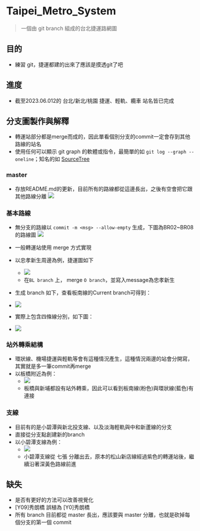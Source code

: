 # Taipei_Metro_System
> 一個由 git branch 組成的台北捷運路網圖

## 目的
* 練習 git，捷運都建的出來了應該是摸透git了吧

## 進度
* 截至2023.06.012的 台北/新北/桃園 捷運、輕軌、纜車 站名皆已完成

## 分支圖製作與解釋
* 轉運站部分都是merge而成的，因此單看個別分支的commit一定會存到其他路線的站名
* 使用任何可以顯示 git graph 的軟體或指令，最簡單的如 `git log --graph --oneline`；知名的如 [SourceTree](https://www.sourcetreeapp.com/)

### master
* 存放README.md的更新，目前所有的路線都從這邊長出，之後有空會把它跟其他路線分離
![](https://drive.google.com/uc?id=1AJXNpv9sc0SSDiPVetaNbnCoHs37_wPG&export=download)

### 基本路線
* 無分支的路線以 `commit -m <msg> --allow-empty` 生成，下圖為BR02~BR08的路線圖
![](https://drive.google.com/uc?id=1yA_QdPvFFTNlxq4R9Acqz46u7jbdARnr&export=download)

* 一般轉運站使用 merge 方式實現
* 以忠孝新生周邊為例，捷運圖如下
    * ![](https://drive.google.com/uc?id=1FxVI6xxJNPEu8UTrgR_zZAAmIPLZr-Ou&export=download)
    * 在`BL branch` 上， merge `O branch`，並寫入message為忠孝新生

* 生成 branch 如下，查看板南線的Current branch可得到：
* ![](https://drive.google.com/uc?id=11YVG8a6Fpv0DWIkqkg0UXOTdyoWq-tKt&export=download)

* 實際上包含四條線分別，如下圖：
* ![](https://drive.google.com/uc?id=1dmPuCLafTn5H0A-cSfEstFW4RtVIpEgt&export=download)

### 站外轉乘結構
* 環狀線、機場捷運與輕軌等會有這種情況產生，這種情況兩邊的站會分開寫，其實就是多一筆commit再merge
* 以板橋附近為例：
    * ![](https://drive.google.com/uc?id=1w9sjhYbfKkjXDPIIV9wEerkARP1iNYl9&export=download)
    * 板橋與新埔都設有站外轉乘，因此可以看到板南線(粉色)與環狀線(藍色)有連接

### 支線
* 目前有的是小碧潭與新北投支線、以及淡海輕軌與中和新蘆線的分支
* 直接從分支點創建新的branch
* 以小碧潭支線為例：
    * ![](https://drive.google.com/uc?id=1MDZz5XSLQItb-XdNA2DDAnHZvidD-Wnk&export=download)
    * 小碧潭支線從 七張 分離出去，原本的松山新店線經過紫色的轉運站後，繼續沿著深黃色路線前進


## 缺失
* 是否有更好的方法可以改善視覺化
* [Y09]秀朗橋 誤植為 [Y0]秀朗橋
* 所有 branch 目前都從 master 長出，應該要與 master 分離，也就是砍掉每個分支的第一個 commit
